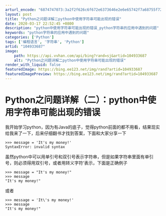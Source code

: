 ```yaml
---
arturl_encode: "6874747073:3a2f2f626c6f672e6373646e2e6e65742f7a68755f7275692f:61727469636c652f64657461696c732f313034393333363837"
layout: post
title: "Python之问题详解二python中使用字符串可能出现的错误"
date: 2020-03-17 22:52:45 +0800
description: "python中使用字符串可能出现的错误_python字符串的应用中遇到的问题"
keywords: "python字符串的应用中遇到的问题"
categories: ['Python']
tags: ['编程语言', '字符串', 'Python']
artid: "104933687"
image:
    path: https://api.vvhan.com/api/bing?rand=sj&artid=104933687
    alt: "Python之问题详解二python中使用字符串可能出现的错误"
render_with_liquid: false
featuredImage: https://bing.ee123.net/img/rand?artid=104933687
featuredImagePreview: https://bing.ee123.net/img/rand?artid=104933687
---
```


# Python之问题详解（二）：python中使用字符串可能出现的错误

我开始学习python，因为有Java的底子，觉得python前面的都不用看，结果现实给我来了一下，后来仔细翻书才找到答案，下面和大家分享一下

```
>>> message = 'It's my money!'
SyntaxError: invalid syntax

```

虽然python中可以用单引号和双引号表示字符串，但是如果字符串里面有单引号，则必须得用双引号，或者用转义字符’表示，下面是正确例子

```
>>> message = "It's my money!"
>>> message
"It's my money!"

```

或者

```
>>> message = 'It\'s my money!'
>>> message
"It's my money!"

```
